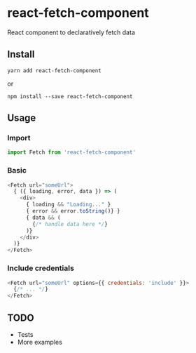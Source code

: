 # react-fetch-component

React component to declaratively fetch data

## Install
```
yarn add react-fetch-component
```
or
```
npm install --save react-fetch-component
```

## Usage

### Import
```js
import Fetch from 'react-fetch-component'
```

### Basic
```js
<Fetch url="someUrl">
  { ({ loading, error, data }) => (
    <div>
      { loading && "Loading..." }
      { error && error.toString()} }
      { data && (
        {/* handle data here */}
      )}
    </div>
  )}
</Fetch>
``` 

### Include credentials
```js
<Fetch url="someUrl" options={{ credentials: 'include' }}>
  {/* ... */}
</Fetch>
```

## TODO
- Tests
- More examples